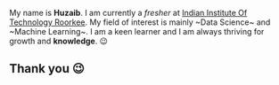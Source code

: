 My name is **Huzaib**. I am currently a *fresher* at [Indian Institute Of Technology Roorkee](https://www.iitr.ac.in).
My field of interest is mainly ~Data Science~ and ~Machine Learning~.
I am a keen learner and I am always thriving for growth and **knowledge**. :wink:
## Thank you :wink: 
